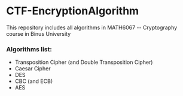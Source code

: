 # CTF-EncryptionAlgorithm

This repository includes all algorithms in MATH6067 -- Cryptography course in Binus University


### Algorithms list:

  * Transposition Cipher (and Double Transposition Cipher)
  * Caesar Cipher
  * DES
  * CBC (and ECB)
  * AES
